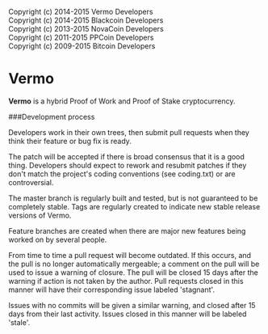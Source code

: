
Copyright (c) 2014-2015 Vermo Developers  
Copyright (c) 2014-2015 Blackcoin Developers  
Copyright (c) 2013-2015 NovaCoin Developers  
Copyright (c) 2011-2015 PPCoin Developers  
Copyright (c) 2009-2015 Bitcoin Developers  


Vermo
===================
**Vermo** is a hybrid Proof of Work and Proof of Stake cryptocurrency.


###Development process


Developers work in their own trees, then submit pull requests when
they think their feature or bug fix is ready.

The patch will be accepted if there is broad consensus that it is a
good thing.  Developers should expect to rework and resubmit patches
if they don't match the project's coding conventions (see coding.txt)
or are controversial.

The master branch is regularly built and tested, but is not guaranteed
to be completely stable. Tags are regularly created to indicate new
stable release versions of Vermo.

Feature branches are created when there are major new features being
worked on by several people.

From time to time a pull request will become outdated. If this occurs, and
the pull is no longer automatically mergeable; a comment on the pull will
be used to issue a warning of closure. The pull will be closed 15 days
after the warning if action is not taken by the author. Pull requests closed
in this manner will have their corresponding issue labeled 'stagnant'.

Issues with no commits will be given a similar warning, and closed after
15 days from their last activity. Issues closed in this manner will be
labeled 'stale'.

